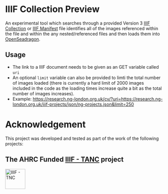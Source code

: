 # IIIF Collection Preview

An experimental tool which searches through a provided Version 3 [IIIF Collection](https://iiif.io/api/presentation/3.0/#51-collection) or [IIIF Manifest](https://iiif.io/api/presentation/3.0/#52-manifest) file identifies all of the images referenced within the file and within the any nested/referenced files and then loads them into [OpenSeadragon](https://openseadragon.github.io/).

## Usage

* The link to a IIIF document needs to be given as an GET variable called `uri`
* An optional `limit` variable can also be provided to limti the total number of images loaded (there is currently a hard limit of 2000 images included in the code as the loading times increase quite a bit as the total number of images increases).
* Example: https://research.ng-london.org.uk/cv/?uri=https://research.ng-london.org.uk/iiif-projects/json/ng-projects.json&limit=250

# Acknowledgement
This project was developed and tested as part of the work of the following projects:

## The AHRC Funded [IIIF - TANC](https://tanc-ahrc.github.io/IIIF-TNC) project
<img height="64px" src="https://github.com/jpadfield/simple-site/blob/master/docs/graphics/TANC - IIIF.png" alt="IIIF - TNC">
